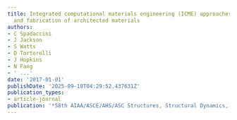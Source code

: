 ```yaml
---
title: Integrated computational materials engineering (ICME) approaches to the design
  and fabrication of architected materials
authors:
- C Spadaccini
- J Jackson
- S Watts
- D Tortorelli
- J Hopkins
- N Fang
- ' ...'
date: '2017-01-01'
publishDate: '2025-09-18T04:29:52.437631Z'
publication_types:
- article-journal
publication: '*58th AIAA/ASCE/AHS/ASC Structures, Structural Dynamics, and Materials …*'
---
```

